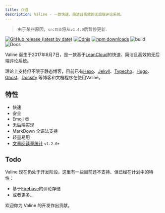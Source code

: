 ```yaml
---
title: 介绍
description: Valine - 一款快速、简洁且高效的无后端评论系统。
---
```



> 由于某些原因，`src目录`将从`v1.4.0`后暂停更新.  

[![GitHub release (latest by date)](https://img.shields.io/github/v/release/xCss/Valine?style=plastic)](https://github.com/xCss/Valine/releases) 
[![Cdnjs](https://img.shields.io/cdnjs/v/valine?style=plastic)](https://cdnjs.com/libraries/valine) 
[![npm downloads](https://img.shields.io/npm/dm/valine.svg?style=plastic&logo=npm)](https://www.npmjs.com/package/valine) 
![build](https://img.shields.io/circleci/project/github/xCss/Valine/master.svg?style=plastic&logo=circleci) 
![Docs](https://img.shields.io/github/workflow/status/xCss/Valine-docs/docs?logo=github&style=plastic) 

Valine 诞生于2017年8月7日，是一款基于[LeanCloud](https://leancloud.cn)的快速、简洁且高效的无后端评论系统。  

理论上支持但不限于静态博客，目前已有[Hexo](/hexo.html)、[Jekyll](/jekyll.html)、[Typecho](http://typecho.org/)、[Hugo](https://gohugo.io/)、[Ghost](https://ghost.org)、[Docsify](https://github.com/daidi/docsify-valine/) 等博客和文档程序在使用Valine。

## 特性

- 快速
- 安全
- Emoji 😉
- 无后端实现
- MarkDown 全语法支持
- 轻量易用
- [文章阅读量统计](/visitor.html) `v1.2.0+`

## Todo

Valine 现在仍处于开发阶段，这里有一些目前还不支持、但已经在计划中的特性：
- 基于[Firebase](https://firebase.google.com/)的评论存储
- 或者更多...

欢迎你为 Valine 的开发作出贡献。
